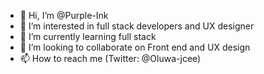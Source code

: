 - 👋 Hi, I’m @Purple-Ink
- 👀 I’m interested in full stack developers and UX designer
- 🌱 I’m currently learning full stack
- 💞️ I’m looking to collaborate on Front end and UX design
- 📫 How to reach me (Twitter: @Oluwa-jcee)

<!---
Purple-Ink/Purple-Ink is a ✨ special ✨ repository because its `README.md` (this file) appears on your GitHub profile.
You can click the Preview link to take a look at your changes.
--->
